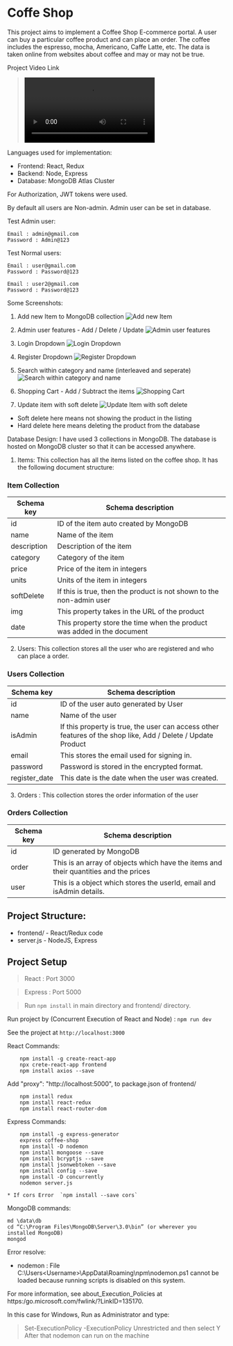 # Coffe Shop
This project aims to implement a Coffee Shop E-commerce portal. A user can buy a particular coffee product and can place an order. The coffee includes the espresso, mocha, Americano, Caffe Latte, etc. The data is taken online from websites about coffee and may or may not be true.

Project Video Link
> ![Coffee Shop](https://github.com/kapilgautamin/Coffee-Shop/blob/master/CS6314.001-Team11-CoffeeShop.mp4)


Languages used for implementation:
- Frontend: React, Redux
- Backend: Node, Express
- Database: MongoDB Atlas Cluster

For Authorization, JWT tokens were used.

By default all users are Non-admin.
Admin user can be set in database.

Test Admin user:
```
Email : admin@gmail.com
Password : Admin@123
```
Test Normal users:
```
Email : user@gmail.com 
Password : Password@123

Email : user2@gmail.com 
Password : Password@123
```
Some Screenshots:

1. Add new Item to MongoDB collection
![Add new Item](https://github.com/kapilgautamin/Coffee-Shop/blob/master/images_project/add_new_item.PNG)

2. Admin user features - Add / Delete / Update
![Admin user features](https://github.com/kapilgautamin/Coffee-Shop/blob/master/images_project/admin_user_features_pagination.PNG
)

3. Login Dropdown
![Login Dropdown](https://github.com/kapilgautamin/Coffee-Shop/blob/master/images_project/login.PNG)

4. Register Dropdown
![Register Dropdown](https://github.com/kapilgautamin/Coffee-Shop/blob/master/images_project/register.PNG)

5. Search within category and name (interleaved and seperate)
![Search within category and name](https://github.com/kapilgautamin/Coffee-Shop/blob/master/images_project/search_category_name.PNG)

6. Shopping Cart - Add / Subtract the items
![Shopping Cart](https://github.com/kapilgautamin/Coffee-Shop/blob/master/images_project/shopping_cart.PNG)

7. Update item with soft delete
![Update Item with soft delete](https://github.com/kapilgautamin/Coffee-Shop/blob/master/images_project/update_item_soft_delete.PNG)

* Soft delete here means not showing the product in the listing
* Hard delete here means deleting the product from the database

Database Design:
I have used 3 collections in MongoDB. The database is hosted on MongoDB cluster so that it can be accessed anywhere.
1. Items: This collection has all the items listed on the coffee shop.
It has the following document structure:

### Item Collection
                    
Schema key  | Schema description
------------- | -------------
id  | ID of the item auto created by MongoDB
name | Name of the item
description  | Description of the item
category | Category of the item
price  | Price of the item in integers 
units  | Units of the item in integers
softDelete  | If this is true, then the product is not shown to the non-admin user
img  | This property takes in the URL of the product
date  | This property store the time when the product was added in the document

2. Users: This collection stores all the user who are registered and who can place a order.

### Users Collection
          
Schema key  | Schema description
------------- | -------------
id  | ID of the user auto generated by User
name | Name of the user
isAdmin  | If this property is true, the user can access other features of the shop like, Add / Delete / Update Product
email | This stores the email used for signing in.
password  | Password is stored in the encrypted format.
register_date | This date is the date when the user was created.

3. Orders : This collection stores the order information of the user
### Orders Collection

Schema key  | Schema description
------------- | -------------
id  | ID generated by MongoDB
order | This is an array of objects which have the items and their quantities and the prices
user  | This is a object which stores the userId, email and isAdmin details.

## Project Structure:
- frontend/ - React/Redux code
- server.js - NodeJS, Express

## Project Setup
> React : Port 3000

> Express : Port 5000

> Run `npm install` in main directory and frontend/ directory.

Run project by (Concurrent Execution of React and Node) : `npm run dev`

See the project at `http://localhost:3000`

React Commands:
```
    npm install -g create-react-app
    npx crete-react-app frontend
    npm install axios --save
```
Add 
"proxy": "http://localhost:5000",
to package.json of frontend/
```    
    npm install redux
    npm install react-redux
    npm install react-router-dom
```

Express Commands:
```
    npm install -g express-generator
    express coffee-shop
    npm install -D nodemon
    npm install mongoose --save
    npm install bcryptjs --save
    npm install jsonwebtoken --save
    npm install config --save
    npm install -D concurrently    
    nodemon server.js
```
    * If cors Error  `npm install --save cors`
    
MongoDB commands:
```
md \data\db
cd “C:\Program Files\MongoDB\Server\3.0\bin” (or wherever you installed MongoDB)
mongod
```

Error resolve:
* nodemon : File C:\Users\<Username>\AppData\Roaming\npm\nodemon.ps1 cannot be loaded because running scripts is 
    disabled on this system. 

For more information, see about_Execution_Policies at 
    https:/go.microsoft.com/fwlink/?LinkID=135170.

In this case for Windows, Run as Administrator and type:
> Set-ExecutionPolicy -ExecutionPolicy Unrestricted
and then select Y
After that nodemon can run on the machine	
